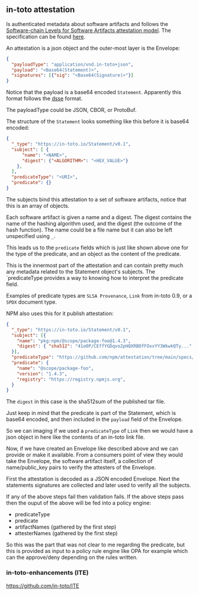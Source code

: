 ## in-toto attestation
Is authenticated metadata about software artifacts and follows the
[Software-chain Levels for Software Artifacts attestation model](https://slsa.dev/attestation-model).
The specification can be found [here](https://github.com/in-toto/attestation/blob/main/spec/README.md).

An attestation is a json object and the outer-most layer is the Envelope:
```json
{
  "payloadType": "application/vnd.in-toto+json",
  "payload": "<Base64(Statement)>",
  "signatures": [{"sig": "<Base64(Signature)>"}]
}
```
Notice that the payload is a base64 encoded `Statement`. Apparently this format
follows the [dsse](./dsse.md) format.

The payloadType could be JSON, CBOR, or ProtoBuf.

The structure of the `Statement`  looks something like this before it is
base64 encoded:
```json
{
  "_type": "https://in-toto.io/Statement/v0.1",
  "subject": [ {
      "name": "<NAME>",
      "digest": {"<ALGORITHM>": "<HEX_VALUE>"}
    },
  ],
  "predicateType": "<URI>",
  "predicate": {}
}
```
The subjects bind this attestation to a set of software artifacts, notice that
this is an array of objects.

Each software artifact is given a name and a digest. The digest contains the
name of the hashing algorithm used, and the digest (the outcome of the hash
function). The name could be a file name but it can also be left unspecified
using `_`.

This leads us to the `predicate` fields which is just like shown above
one for the type of the predicate, and an object as the content of the predicate.

This is the innermost part of the attestation and can contain pretty much
any metadata related to the Statement object's subjects. The `predicateType
provides a way to knowing how to interpret the predicate field.

Examples of predicate types are `SLSA Provenance`, `Link` from in-toto 0.9, or
a `SPDX` document type.

NPM also uses this for it publish attestation:
```json
{
  "_type": "https://in-toto.io/Statement/v0.1",
  "subject": [{
    "name": "pkg:npm/@scope/package-foo@1.4.3",
    "digest": { "sha512": "41o0P/CEffYGDqvo2pHQXRBOfFOxvYY3WkwkQTy..." }
  }],
  "predicateType": "https://github.com/npm/attestation/tree/main/specs/publish/v0.1",
  "predicate": {
    "name": "@scope/package-foo",
    "version": "1.4.3",
    "registry": "https://registry.npmjs.org",
  }
}
```
The `digest` in this case is the sha512sum of the published tar file.

Just keep in mind that the predicate is part of the Statement, which is base64
encoded, and then included in the `payload` field of the Envelope.

So we can imaging if we used a `predicateType` of `Link` then we would have a
json object in here like the contents of an in-toto link file.

Now, if we have created an Envelope like described above and we can provide or
make it available. From a consumers point of view they would take the Envelope,
the software artifact itself, a collection of name/public_key pairs to verify
the attesters of the Envelope.

First the attestation is decoded as a JSON encoded Envelope. Next the statements
signatures are collected and later used to verify all the subjects.

If any of the above steps fail then validation fails. If the above steps pass
then the ouput of the above will be fed into a policy engine:
* predicateType
* predicate
* artifactNames (gathered by the first step)
* attesterNames (gathered by the first step)

So this was the part that was not clear to me regarding the predicate, but this
is provided as input to a policy rule engine like OPA for example which can the
approve/deny depending on the rules written.


### in-toto-enhancements (ITE)
https://github.com/in-toto/ITE

[attestation spec]: https://github.com/in-toto/attestation/blob/main/spec/README.md
[ITE-5]: https://github.com/in-toto/ITE/tree/master/ITE/5
